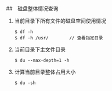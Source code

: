 ##　磁盘整体情况查询 

1. 当前目录下所有文件的磁盘空间使用情况

   ```
   $ df -h
   $ df -h /usr/		// 查看指定目录
   ```

2. 当前目录下主文件目录

   ```
   $ du --max-depth=1 -h  
   ```

3. 计算当前目录整体占用大小

   ```
   $ du -sh 
   ```

   

